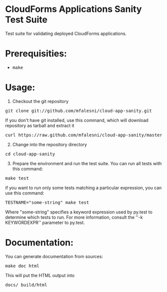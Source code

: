 CloudForms Applications Sanity Test Suite
================

Test suite for validating deployed CloudForms applications.

Prerequisities:
===============
* <pre>make</pre>

Usage:
======

1. Checkout the git repository
<pre>
git clone git://github.com/mfalesni/cloud-app-sanity.git
</pre>
If you don't have git installed, use this command, which will download repository as tarball and extract it
<pre>
curl https://raw.github.com/mfalesni/cloud-app-sanity/master/tools/download_suite.sh | bash
</pre>
2. Change into the repository directory
<pre>
cd cloud-app-sanity
</pre>
3. Prepare the environment and run the test suite. You can run all tests with this command:
<pre>
make test
</pre>
if you want to run only some tests matching a particular expression, you can use this command:
<pre>
TESTNAME="some-string" make test
</pre>
Where "some-string" specifies a keyword expression used by py.test to determine which tests to run.  For more information, consult the ''-k KEYWORDEXPR'' parameter to py.test.


Documentation:
==============

You can generate documentation from sources:

<pre>
make doc_html
</pre>

This will put the HTML output into
<pre>
docs/_build/html
</pre>
